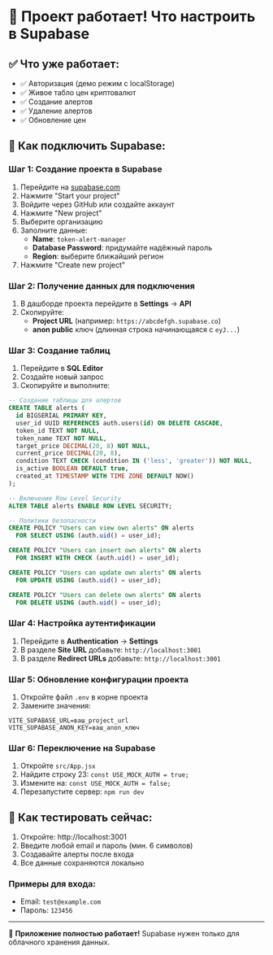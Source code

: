 # 🚀 Проект работает! Что настроить в Supabase

## ✅ Что уже работает:
- ✅ Авторизация (демо режим с localStorage)
- ✅ Живое табло цен криптовалют  
- ✅ Создание алертов
- ✅ Удаление алертов
- ✅ Обновление цен

## 🔗 Как подключить Supabase:

### Шаг 1: Создание проекта в Supabase
1. Перейдите на [supabase.com](https://supabase.com)
2. Нажмите "Start your project"
3. Войдите через GitHub или создайте аккаунт
4. Нажмите "New project"
5. Выберите организацию
6. Заполните данные:
   - **Name**: `token-alert-manager`
   - **Database Password**: придумайте надёжный пароль
   - **Region**: выберите ближайший регион
7. Нажмите "Create new project"

### Шаг 2: Получение данных для подключения
1. В дашборде проекта перейдите в **Settings** → **API**
2. Скопируйте:
   - **Project URL** (например: `https://abcdefgh.supabase.co`)
   - **anon public** ключ (длинная строка начинающаяся с `eyJ...`)

### Шаг 3: Создание таблиц
1. Перейдите в **SQL Editor**
2. Создайте новый запрос
3. Скопируйте и выполните:

```sql
-- Создание таблицы для алертов
CREATE TABLE alerts (
  id BIGSERIAL PRIMARY KEY,
  user_id UUID REFERENCES auth.users(id) ON DELETE CASCADE,
  token_id TEXT NOT NULL,
  token_name TEXT NOT NULL,
  target_price DECIMAL(20, 8) NOT NULL,
  current_price DECIMAL(20, 8),
  condition TEXT CHECK (condition IN ('less', 'greater')) NOT NULL,
  is_active BOOLEAN DEFAULT true,
  created_at TIMESTAMP WITH TIME ZONE DEFAULT NOW()
);

-- Включение Row Level Security
ALTER TABLE alerts ENABLE ROW LEVEL SECURITY;

-- Политики безопасности
CREATE POLICY "Users can view own alerts" ON alerts
  FOR SELECT USING (auth.uid() = user_id);

CREATE POLICY "Users can insert own alerts" ON alerts
  FOR INSERT WITH CHECK (auth.uid() = user_id);

CREATE POLICY "Users can update own alerts" ON alerts
  FOR UPDATE USING (auth.uid() = user_id);

CREATE POLICY "Users can delete own alerts" ON alerts
  FOR DELETE USING (auth.uid() = user_id);
```

### Шаг 4: Настройка аутентификации
1. Перейдите в **Authentication** → **Settings**
2. В разделе **Site URL** добавьте: `http://localhost:3001`
3. В разделе **Redirect URLs** добавьте: `http://localhost:3001`

### Шаг 5: Обновление конфигурации проекта
1. Откройте файл `.env` в корне проекта
2. Замените значения:
```env
VITE_SUPABASE_URL=ваш_project_url
VITE_SUPABASE_ANON_KEY=ваш_anon_ключ
```

### Шаг 6: Переключение на Supabase
1. Откройте `src/App.jsx`
2. Найдите строку 23: `const USE_MOCK_AUTH = true;`
3. Измените на: `const USE_MOCK_AUTH = false;`
4. Перезапустите сервер: `npm run dev`

## 📱 Как тестировать сейчас:

1. Откройте: http://localhost:3001
2. Введите любой email и пароль (мин. 6 символов)
3. Создавайте алерты после входа
4. Все данные сохраняются локально

### Примеры для входа:
- Email: `test@example.com`
- Пароль: `123456`

---

🎉 **Приложение полностью работает!** Supabase нужен только для облачного хранения данных.